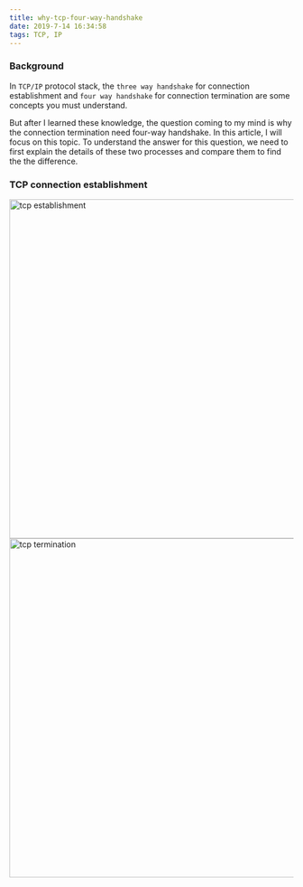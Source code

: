 ```yaml
---
title: why-tcp-four-way-handshake
date: 2019-7-14 16:34:58
tags: TCP, IP
---
```


### Background

In `TCP/IP` protocol stack, the `three way handshake` for connection establishment and `four way handshake` for connection termination are some concepts you must understand.

But after I learned these knowledge, the question coming to my mind is why the connection termination need four-way handshake. In this article, I will focus on this topic. To understand the answer for this question, we need to first explain the details of these two processes and compare them to find the the difference. 

### TCP connection establishment

<img src="/images/tcp-establishment.png" title="tcp establishment" width="800px" height="600px">

<img src="/images/tcp-termination.png" title="tcp termination" width="800px" height="600px">


